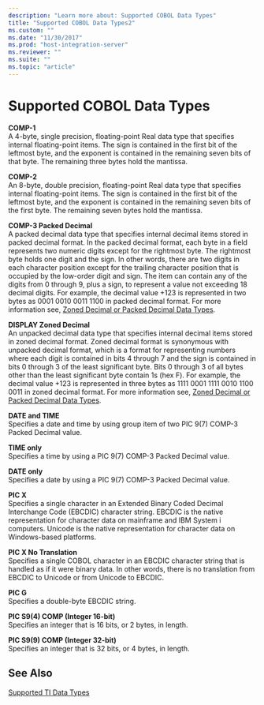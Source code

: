 ```yaml
---
description: "Learn more about: Supported COBOL Data Types"
title: "Supported COBOL Data Types2"
ms.custom: ""
ms.date: "11/30/2017"
ms.prod: "host-integration-server"
ms.reviewer: ""
ms.suite: ""
ms.topic: "article"
---
```

# Supported COBOL Data Types
**COMP-1**  
 A 4-byte, single precision, floating-point Real data type that specifies internal floating-point items. The sign is contained in the first bit of the leftmost byte, and the exponent is contained in the remaining seven bits of that byte. The remaining three bytes hold the mantissa.  
  
 **COMP-2**  
 An 8-byte, double precision, floating-point Real data type that specifies internal floating-point items. The sign is contained in the first bit of the leftmost byte, and the exponent is contained in the remaining seven bits of the first byte. The remaining seven bytes hold the mantissa.  
  
 **COMP-3 Packed Decimal**  
 A packed decimal data type that specifies internal decimal items stored in packed decimal format. In the packed decimal format, each byte in a field represents two numeric digits except for the rightmost byte. The rightmost byte holds one digit and the sign. In other words, there are two digits in each character position except for the trailing character position that is occupied by the low-order digit and sign. The item can contain any of the digits from 0 through 9, plus a sign, to represent a value not exceeding 18 decimal digits. For example, the decimal value +123 is represented in two bytes as 0001 0010 0011 1100 in packed decimal format. For more information see, [Zoned Decimal or Packed Decimal Data Types](../core/zoned-decimal-or-packed-decimal-data-types1.md).  
  
 **DISPLAY Zoned Decimal**  
 An unpacked decimal data type that specifies internal decimal items stored in zoned decimal format. Zoned decimal format is synonymous with unpacked decimal format, which is a format for representing numbers where each digit is contained in bits 4 through 7 and the sign is contained in bits 0 through 3 of the least significant byte. Bits 0 through 3 of all bytes other than the least significant byte contain 1s (hex F). For example, the decimal value +123 is represented in three bytes as 1111 0001 1111 0010 1100 0011 in zoned decimal format. For more information see, [Zoned Decimal or Packed Decimal Data Types](../core/zoned-decimal-or-packed-decimal-data-types1.md).  
  
 **DATE and TIME**  
 Specifies a date and time by using group item of two PIC 9(7) COMP-3 Packed Decimal value.  
  
 **TIME only**  
 Specifies a time by using a PIC 9(7) COMP-3 Packed Decimal value.  
  
 **DATE only**  
 Specifies a date by using a PIC 9(7) COMP-3 Packed Decimal value.  
  
 **PIC X**  
 Specifies a single character in an Extended Binary Coded Decimal Interchange Code (EBCDIC) character string. EBCDIC is the native representation for character data on mainframe and IBM System i computers. Unicode is the native representation for character data on Windows-based platforms.  
  
 **PIC X No Translation**  
 Specifies a single COBOL character in an EBCDIC character string that is handled as if it were binary data. In other words, there is no translation from EBCDIC to Unicode or from Unicode to EBCDIC.  
  
 **PIC G**  
 Specifies a double-byte EBCDIC string.  
  
 **PIC S9(4) COMP (Integer 16-bit)**  
 Specifies an integer that is 16 bits, or 2 bytes, in length.  
  
 **PIC S9(9) COMP (Integer 32-bit)**  
 Specifies an integer that is 32 bits, or 4 bytes, in length.  
  
## See Also  
 [Supported TI Data Types](../core/supported-ti-data-types2.md)
